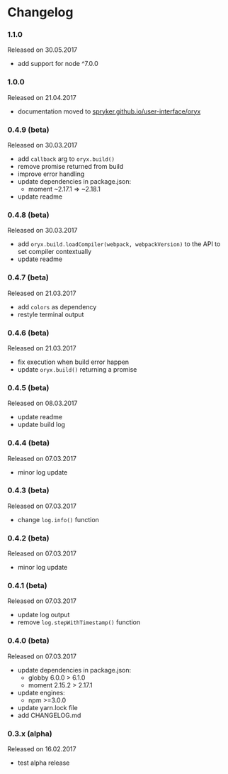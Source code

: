 # Changelog

### 1.1.0
Released on 30.05.2017

- add support for node ^7.0.0

### 1.0.0
Released on 21.04.2017

- documentation moved to [spryker.github.io/user-interface/oryx](http://spryker.github.io/user-interface/oryx)

### 0.4.9 (beta)
Released on 30.03.2017

- add `callback` arg to `oryx.build()`
- remove promise returned from build
- improve error handling
- update dependencies in package.json:
    - moment ~2.17.1 => ~2.18.1
- update readme

### 0.4.8 (beta)
Released on 30.03.2017

- add `oryx.build.loadCompiler(webpack, webpackVersion)` 
to the API to set compiler contextually
- update readme

### 0.4.7 (beta)
Released on 21.03.2017

- add `colors` as dependency
- restyle terminal output

### 0.4.6 (beta)
Released on 21.03.2017

- fix execution when build error happen
- update `oryx.build()` returning a promise

### 0.4.5 (beta)
Released on 08.03.2017

- update readme
- update build log 

### 0.4.4 (beta)
Released on 07.03.2017

- minor log update

### 0.4.3 (beta)
Released on 07.03.2017

- change `log.info()` function

### 0.4.2 (beta)
Released on 07.03.2017

- minor log update

### 0.4.1 (beta)
Released on 07.03.2017

- update log output
- remove `log.stepWithTimestamp()` function

### 0.4.0 (beta)
Released on 07.03.2017

- update dependencies in package.json:
    - globby 6.0.0 > 6.1.0
    - moment 2.15.2 > 2.17.1               
- update engines:
    - npm >=3.0.0
- update yarn.lock file
- add CHANGELOG.md

### 0.3.x (alpha)
Released on 16.02.2017

- test alpha release
